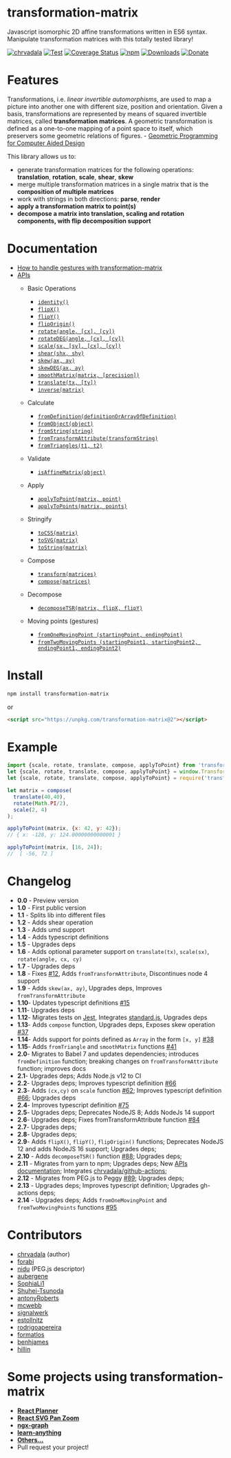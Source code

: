 # transformation-matrix
Javascript isomorphic 2D affine transformations written in ES6 syntax. Manipulate transformation matrices with this totally tested library!

[![chrvadala](https://img.shields.io/badge/website-chrvadala-orange.svg)](https://chrvadala.github.io)
[![Test](https://github.com/chrvadala/transformation-matrix/workflows/Test/badge.svg)](https://github.com/chrvadala/transformation-matrix/actions)
[![Coverage Status](https://coveralls.io/repos/github/chrvadala/transformation-matrix/badge.svg?branch=master)](https://coveralls.io/github/chrvadala/transformation-matrix?branch=master)
[![npm](https://img.shields.io/npm/v/transformation-matrix.svg?maxAge=2592000?style=plastic)](https://www.npmjs.com/package/transformation-matrix)
[![Downloads](https://img.shields.io/npm/dm/transformation-matrix.svg)](https://www.npmjs.com/package/transformation-matrix)
[![Donate](https://img.shields.io/badge/donate-GithubSponsor-green.svg)](https://github.com/sponsors/chrvadala)

# Features 
Transformations, i.e. *linear invertible automorphisms*, are used to map a picture into another one with different size, position and orientation. Given a basis, transformations are represented by means of squared invertible matrices, called **transformation matrices**.
A geometric transformation is defined as a one-to-one mapping of a point space to itself, which preservers some geometric relations of figures. - [Geometric Programming for Computer Aided Design](https://books.google.it/books?vid=ISBN9780471899426)

This library allows us to:
- generate transformation matrices for the following operations: **translation**, **rotation**, **scale**, **shear**, **skew**
- merge multiple transformation matrices in a single matrix that is the **composition of multiple matrices**
- work with strings in both directions: **parse**, **render**
- **apply a transformation matrix to point(s)**
- **decompose a matrix into translation, scaling and rotation components, with flip decomposition support**

# Documentation
- [How to handle gestures with transformation-matrix](https://github.com/chrvadala/transformation-matrix/blob/main/docs/gestures.md)
- [APIs](https://github.com/chrvadala/transformation-matrix/blob/main/docs/api.md)
  - Basic Operations
    - [`identity()`](https://github.com/chrvadala/transformation-matrix/blob/main/docs/api.md#identity)
    - [`flipX()`](https://github.com/chrvadala/transformation-matrix/blob/main/docs/api.md#flipX)
    - [`flipY()`](https://github.com/chrvadala/transformation-matrix/blob/main/docs/api.md#flipY)
    - [`flipOrigin()`](https://github.com/chrvadala/transformation-matrix/blob/main/docs/api.md#flipOrigin)
    - [`rotate(angle, [cx], [cy])`](https://github.com/chrvadala/transformation-matrix/blob/main/docs/api.md#rotate)
    - [`rotateDEG(angle, [cx], [cy])`](https://github.com/chrvadala/transformation-matrix/blob/main/docs/api.md#rotateDEG)
    - [`scale(sx, [sy], [cx], [cy])`](https://github.com/chrvadala/transformation-matrix/blob/main/docs/api.md#scale)
    - [`shear(shx, shy)`](https://github.com/chrvadala/transformation-matrix/blob/main/docs/api.md#shear)
    - [`skew(ax, ay)`](https://github.com/chrvadala/transformation-matrix/blob/main/docs/api.md#skew)
    - [`skewDEG(ax, ay)`](https://github.com/chrvadala/transformation-matrix/blob/main/docs/api.md#skewDEG)
    - [`smoothMatrix(matrix, [precision])`](https://github.com/chrvadala/transformation-matrix/blob/main/docs/api.md#smoothMatrix)
    - [`translate(tx, [ty])`](https://github.com/chrvadala/transformation-matrix/blob/main/docs/api.md#translate)
    - [`inverse(matrix)`](https://github.com/chrvadala/transformation-matrix/blob/main/docs/api.md#inverse)

  - Calculate
    - [`fromDefinition(definitionOrArrayOfDefinition)`](https://github.com/chrvadala/transformation-matrix/blob/main/docs/api.md#fromDefinition)
    - [`fromObject(object)`](https://github.com/chrvadala/transformation-matrix/blob/main/docs/api.md#fromObject)
    - [`fromString(string)`](https://github.com/chrvadala/transformation-matrix/blob/main/docs/api.md#fromString)
    - [`fromTransformAttribute(transformString)`](https://github.com/chrvadala/transformation-matrix/blob/main/docs/api.md#fromTransformAttribute)
    - [`fromTriangles(t1, t2)`](https://github.com/chrvadala/transformation-matrix/blob/main/docs/api.md#fromTriangles)

  - Validate
    - [`isAffineMatrix(object)`](https://github.com/chrvadala/transformation-matrix/blob/main/docs/api.md#isAffineMatrix)

  - Apply
    - [`applyToPoint(matrix, point)`](https://github.com/chrvadala/transformation-matrix/blob/main/docs/api.md#applyToPoint)
    - [`applyToPoints(matrix, points)`](https://github.com/chrvadala/transformation-matrix/blob/main/docs/api.md#applyToPoints)

  - Stringify
    - [`toCSS(matrix)`](https://github.com/chrvadala/transformation-matrix/blob/main/docs/api.md#toCSS)
    - [`toSVG(matrix)`](https://github.com/chrvadala/transformation-matrix/blob/main/docs/api.md#toSVG)
    - [`toString(matrix)`](https://github.com/chrvadala/transformation-matrix/blob/main/docs/api.md#toString)

  - Compose
    - [`transform(matrices)`](https://github.com/chrvadala/transformation-matrix/blob/main/docs/api.md#transform)
    - [`compose(matrices)`](https://github.com/chrvadala/transformation-matrix/blob/main/docs/api.md#compose)

  - Decompose
    - [`decomposeTSR(matrix, flipX, flipY)`](https://github.com/chrvadala/transformation-matrix/blob/main/docs/api.md#decomposeTSR)

  - Moving points (gestures)
    - [`fromOneMovingPoint (startingPoint, endingPoint)`](https://github.com/chrvadala/transformation-matrix/blob/main/docs/api.md#fromonemovingpointstartingpoint-endingpoint)
    - [`fromTwoMovingPoints (startingPoint1, startingPoint2, endingPoint1, endingPoint2)`](https://github.com/chrvadala/transformation-matrix/blob/main/docs/api.md#fromTwoMovingPoints)

# Install
```sh
npm install transformation-matrix
```
or
```html
<script src="https://unpkg.com/transformation-matrix@2"></script>
```

# Example
```js
import {scale, rotate, translate, compose, applyToPoint} from 'transformation-matrix';
let {scale, rotate, translate, compose, applyToPoint} = window.TransformationMatrix;
let {scale, rotate, translate, compose, applyToPoint} = require('transformation-matrix')

let matrix = compose(
  translate(40,40),
  rotate(Math.PI/2),
  scale(2, 4)
);

applyToPoint(matrix, {x: 42, y: 42});
// { x: -128, y: 124.00000000000001 }

applyToPoint(matrix, [16, 24]);
//  [ -56, 72 ]
```

# Changelog
- **0.0** - Preview version
- **1.0** - First public version
- **1.1** - Splits lib into different files
- **1.2** - Adds shear operation
- **1.3** - Adds umd support
- **1.4** - Adds typescript definitions
- **1.5** - Upgrades deps
- **1.6** - Adds optional parameter support on `translate(tx)`, `scale(sx)`, `rotate(angle, cx, cy)`
- **1.7** - Upgrades deps
- **1.8** - Fixes [#12](https://github.com/chrvadala/transformation-matrix/issues/12), Adds `fromTransformAttribute`, Discontinues node 4 support
- **1.9** - Adds `skew(ax, ay)`, Upgrades deps, Improves `fromTransformAttribute`
- **1.10**- Updates typescript definitions [#15](https://github.com/chrvadala/transformation-matrix/pull/15)
- **1.11**- Upgrades deps
- **1.12**- Migrates tests on [Jest](https://jestjs.io/), Integrates [standard.js](https://standardjs.com/), Upgrades deps
- **1.13**- Adds `compose` function, Upgrades deps, Exposes skew operation [#37](https://github.com/chrvadala/transformation-matrix/pull/37)
- **1.14**- Adds support for points defined as `Array` in the form `[x, y]` [#38](https://github.com/chrvadala/transformation-matrix/pull/38)
- **1.15**- Adds `fromTriangle` and `smoothMatrix` functions [#41](https://github.com/chrvadala/transformation-matrix/issues/41)
- **2.0**- Migrates to Babel 7 and updates dependencies; introduces `fromDefinition` function; breaking changes on `fromTransformAttribute` function; improves docs
- **2.1**- Upgrades deps; Adds Node.js v12 to CI
- **2.2**- Upgrades deps; Improves typescript definition [#66](https://github.com/chrvadala/transformation-matrix/pull/66)
- **2.3**- Adds `(cx,cy)` on `scale` function [#62](https://github.com/chrvadala/transformation-matrix/pull/62); Improves typescript definition [#66](https://github.com/chrvadala/transformation-matrix/pull/67); Upgrades deps
- **2.4**- Improves typescript definition [#75](https://github.com/chrvadala/transformation-matrix/pull/75)
- **2.5**- Upgrades deps; Deprecates NodeJS 8; Adds NodeJs 14 support
- **2.6**- Upgrades deps; Fixes fromTransformAttribute function [#84](https://github.com/chrvadala/transformation-matrix/pull/84)
- **2.7**- Upgrades deps;
- **2.8**- Upgrades deps;
- **2.9**- Adds `flipX()`, `flipY()`, `flipOrigin()` functions; Deprecates NodeJS 12 and adds NodeJS 16 support; Upgrades deps;  
- **2.10** - Adds `decomposeTSR()` function [#88](https://github.com/chrvadala/transformation-matrix/pull/88); Upgrades deps;
- **2.11** - Migrates from yarn to npm; Upgrades deps; New [APIs documentation](https://github.com/chrvadala/transformation-matrix/blob/main/docs/api.md); Integrates [chrvadala/github-actions](https://github.com/chrvadala/github-actions);
- **2.12** - Migrates from PEG.js to Peggy [#89](https://github.com/chrvadala/transformation-matrix/pull/89); Upgrades deps;
- **2.13** - Upgrades deps; Improves typescript definition; Upgrades gh-actions deps;
- **2.14** - Upgrades deps; Adds `fromOneMovingPoint` and `fromTwoMovingPoints` functions [#95](https://github.com/chrvadala/transformation-matrix/pull/95)

# Contributors
- [chrvadala](https://github.com/chrvadala) (author)
- [forabi](https://github.com/forabi)
- [nidu](https://github.com/nidu) (PEG.js descriptor)
- [aubergene](https://github.com/aubergene)
- [SophiaLi1](https://github.com/SophiaLi1)
- [Shuhei-Tsunoda](https://github.com/Shuhei-Tsunoda)
- [antonyRoberts](https://github.com/antonyRoberts)
- [mcwebb](https://github.com/mcwebb)
- [signalwerk](https://github.com/signalwerk)
- [estollnitz](https://github.com/estollnitz)
- [rodrigoapereira](https://github.com/rodrigoapereira)
- [formatlos](https://github.com/formatlos)
- [benhjames](https://github.com/benhjames)
- [hillin](https://github.com/hillin)

# Some projects using transformation-matrix
- [**React Planner**](https://github.com/cvdlab/react-planner)
- [**React SVG Pan Zoom**](https://github.com/chrvadala/react-svg-pan-zoom)
- [**ngx-graph**](https://github.com/swimlane/ngx-graph)
- [**learn-anything**](https://github.com/learn-anything/learn-anything)
- [**Others...**](https://github.com/chrvadala/transformation-matrix/network/dependents)
- Pull request your project!
